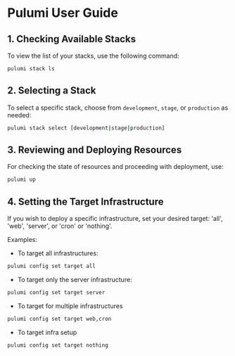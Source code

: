 # Pulumi User Guide

## 1. Checking Available Stacks

To view the list of your stacks, use the following command:

```bash
pulumi stack ls
```

## 2. Selecting a Stack

To select a specific stack, choose from `development`, `stage`, or `production` as needed:

```bash
pulumi stack select [development|stage|production]
```

## 3. Reviewing and Deploying Resources

For checking the state of resources and proceeding with deployment, use:

```bash
pulumi up
```

## 4. Setting the Target Infrastructure

If you wish to deploy a specific infrastructure, set your desired target: 'all', 'web', 'server', or 'cron' or 'nothing'.

Examples:

- To target all infrastructures:

```bash
pulumi config set target all
```

- To target only the server infrastructure:

```bash
pulumi config set target server
```

- To target for multiple infrastructures

```bash
pulumi config set target web,cron
```

- To target infra setup

```bash
pulumi config set target nothing
```
